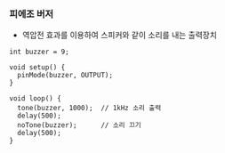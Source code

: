 ### 피에조 버저
- 역압전 효과를 이용하여 스피커와 같이 소리를 내는 출력장치
```
int buzzer = 9;

void setup() {
  pinMode(buzzer, OUTPUT);
}

void loop() {
  tone(buzzer, 1000);  // 1kHz 소리 출력
  delay(500);
  noTone(buzzer);      // 소리 끄기
  delay(500);
}
```